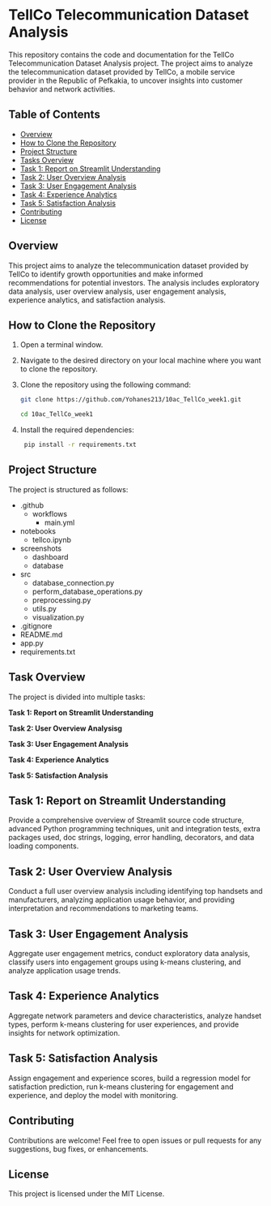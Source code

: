 # TellCo Telecommunication Dataset Analysis

This repository contains the code and documentation for the TellCo Telecommunication Dataset Analysis project. The project aims to analyze the telecommunication dataset provided by TellCo, a mobile service provider in the Republic of Pefkakia, to uncover insights into customer behavior and network activities.

## Table of Contents

- [Overview](#overview)
- [How to Clone the Repository](#how-to-clone-the-repository)
- [Project Structure](#project-structure)
- [Tasks Overview](#tasks-overview)
- [Task 1: Report on Streamlit Understanding](#task-1-report-on-streamlit-understanding)
- [Task 2: User Overview Analysis](#task-2-user-overview-analysis)
- [Task 3: User Engagement Analysis](#task-3-user-engagement-analysis)
- [Task 4: Experience Analytics](#task-4-experience-analytics)
- [Task 5: Satisfaction Analysis](#task-5-satisfaction-analysis)
- [Contributing](#contributing)
- [License](#license)

## Overview

This project aims to analyze the telecommunication dataset provided by TellCo to identify growth opportunities and make informed recommendations for potential investors. The analysis includes exploratory data analysis, user overview analysis, user engagement analysis, experience analytics, and satisfaction analysis.

## How to Clone the Repository

1. Open a terminal window.
2. Navigate to the desired directory on your local machine where you want to clone the repository.
3. Clone the repository using the following command:

   ``` bash
   git clone https://github.com/Yohanes213/10ac_TellCo_week1.git
   
   cd 10ac_TellCo_week1
   ```
4. Install the required dependencies:
   
   ```bash
    pip install -r requirements.txt
    ```

## Project Structure

The project is structured as follows:

- .github
  - workflows
    - main.yml
- notebooks
  - tellco.ipynb
- screenshots
   - dashboard
   - database
- src
  - database_connection.py
  - perform_database_operations.py
  - preprocessing.py
  - utils.py
  - visualization.py
- .gitignore
- README.md
- app.py
- requirements.txt
  

## Task Overview

The project is divided into multiple tasks:

**Task 1: Report on Streamlit Understanding**

**Task 2: User Overview Analysisg**

**Task 3: User Engagement Analysis**

**Task 4: Experience Analytics**

**Task 5: Satisfaction Analysis**

## Task 1: Report on Streamlit Understanding

Provide a comprehensive overview of Streamlit source code structure, advanced Python programming techniques, unit and integration tests, extra packages used, doc strings, logging, error handling, decorators, and data loading components.

## Task 2: User Overview Analysis

Conduct a full user overview analysis including identifying top handsets and manufacturers, analyzing application usage behavior, and providing interpretation and recommendations to marketing teams.

## Task 3: User Engagement Analysis

Aggregate user engagement metrics, conduct exploratory data analysis, classify users into engagement groups using k-means clustering, and analyze application usage trends.

## Task 4: Experience Analytics

Aggregate network parameters and device characteristics, analyze handset types, perform k-means clustering for user experiences, and provide insights for network optimization.

## Task 5: Satisfaction Analysis

Assign engagement and experience scores, build a regression model for satisfaction prediction, run k-means clustering for engagement and experience, and deploy the model with monitoring.

## Contributing

Contributions are welcome! Feel free to open issues or pull requests for any suggestions, bug fixes, or enhancements.

## License

This project is licensed under the MIT License.
